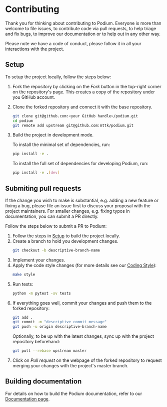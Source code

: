 # Contributing

Thank you for thinking about contributing to Podium. Everyone is more than welcome to file issues, to contribute code via pull requests, to help triage and fix bugs, to improve our documentation or to help out in any other way.

Please note we have a code of conduct, please follow it in all your interactions with the project.

## Setup

To setup the project locally, follow the steps below:

1. Fork the repository by clicking on the *Fork* button in the top-right corner on the repository's page. This creates a copy of the repository under you GitHub account.

2. Clone the forked repository and connect it with the base repository.
   ```bash
   git clone git@github.com:<your GitHub handle>/podium.git
   cd podium
   git remote add upstream git@github.com:mttk/podium.git
   ```

3. Build the project in development mode.

   To install the minimal set of dependencies, run:
   ```bash
   pip install -e .
   ```

   To install the full set of dependencies for developing Podium, run:
   ```bash
   pip install -e .[dev]
   ```

## Submiting pull requests

If the change you wish to make is substantial, e.g. adding a new feature or fixing a bug, please file an issue first to discuss your proposal with the project maintainers. For smaller changes, e.g. fixing typos in documentation, you can submit a PR directly.

Follow the steps below to submit a PR to Podium:

1. Follow the steps in [Setup](#setup) to build the project locally.
2. Create a branch to hold you development changes.
   ```bash
   git checkout -b descriptive-branch-name
   ```
3. Implement your changes.
4. Apply the code style changes (for more details see our [Coding Style](README.md#code-style-standards)):
   ```bash
   make style 
   ```
5. Run tests:
   ```bash
   python -m pytest -sv tests
   ```
6. If everything goes well, commit your changes and push them to the forked repository:
   ```bash
   git add .
   git commit -m "descriptive commit message"
   git push -u origin descriptive-branch-name
   ```
   Optionally, to be up with the latest changes, sync up with the project repository beforehand: 
   ```bash
   git pull --rebase upstream master
   ```
7. Click on *Pull request* on the webpage of the forked repository to request merging your changes with the project's master branch.

## Building documentation

For details on how to build the Podium documentation, refer to our [Documentation page](docs/README.md).

